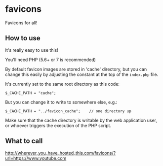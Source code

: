 # favicons
Favicons for all!

## How to use
It's really easy to use this!

You'll need PHP (5.6+ or 7 is recommended)

By default favicon images are stored in 'cache' directory, but you can change this easily by adjusting the constant at the top of the `index.php` file.

It's currently set to the same root directory as this code:
```
$_CACHE_PATH = "cache";
```

But you can change it to write to somewhere else, e.g.:
```
$_CACHE_PATH = "../favicon_cache";    // one directory up
```

Make sure that the cache directory is writable by the web application user, or whoever triggers the execution of the PHP script.

## What to call
http://wherever_you_have_hosted_this.com/favicons/?url=https://www.youtube.com
